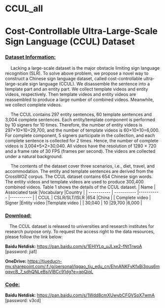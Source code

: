 # CCUL_all
# Cost-Controllable Ultra-Large-Scale Sign Language (CCUL) Dataset

### <u>Dataset Information:</u>
&emsp; Lacking a large-scale dataset is the major obstacle limiting sign language recognition (SLR). To solve above problem, we propose a novel way to construct a Chinese sign language dataset, called cost-controllable ultra-large-scale sign language (CCUL). We disassemble the sentence into a template part and an entity part. We collect template videos and entity videos, respectively. Then template videos and entity videos are reassembled to produce a large number of combined videos. Meanwhile, we collect complete videos.

&emsp; The CCUL contains 297 entity sentences, 60 template sentences and 3,004 complete sentences. Each entity/template component is performed by 10 signers for 10 times. Therefore, the number of entity videos is 297×10×10=29,700, and the number of template videos is 60×10×10=6,000. For complete component, 5 signers participate in the collection, and each complete sentence is collected for 2 times. Hence, the number of complete videos is 3,004×5×2=30,040. All videos have the resolution of 1280 × 720 and a frame rate of 30 FPS (frames per second). The videos are collected under a natural background. 

&emsp; The contents of the dataset cover three scenarios, i.e., diet, travel, and accommodation. The entity and template sentences are derived from the CrossWOZ corpus. The CCUL dataset contains 654 Chinese sign words. The entity videos and template videos are used to produce 300,400 combined videos. Table 1 shows the details of the CCUL dataset.
| Name      | Associated task |Vocabulary |Country |
| ----------- | ----------- |----------- |----------- |
| CCUL     | CSLR/SLT/ISLR       |654       |China       |
| Complete video     | Signer |Entity video |Template video |
| 30,040  | 10        |29,700        |6,000        |

### <u>Download:</u>
&emsp;The CCUL dataset is released to universities and research institutes for research purpose only. To request the access right to the data resources, please follow the link below:

**Baidu Netdisk:** https://pan.baidu.com/s/1EHIYLp_uJLxe2-fNtTrwoA [password: jia1]

**OneDrive:** https://tjueducn-my.sharepoint.com/:f:/g/personal/lqgao_tju_edu_cn/EhnANKFvKfxBi3ous6mqqvcB_7_sdhQNLeBsiVlBCc91dg?e=qpQiqL


### <u>Code:</u>

**Baidu Netdisk:** https://pan.baidu.com/s/1Wdd8cmXUwybCFGVSoX7wmA [password: v3cd]


